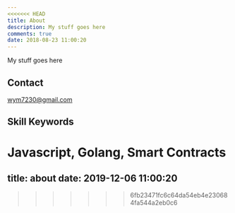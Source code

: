 ```yaml
---
<<<<<<< HEAD
title: About
description: My stuff goes here
comments: true
date: 2018-08-23 11:00:20
---
```



My stuff goes here

## Contact

wym7230@gmail.com

## Skill Keywords

Javascript, Golang, Smart Contracts
=======
title: about
date: 2019-12-06 11:00:20
---
>>>>>>> 6fb23471fc6c64da54eb4e230684fa544a2eb0c6

